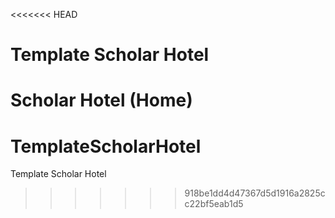 <<<<<<< HEAD
# Template Scholar Hotel
Scholar Hotel (Home)
=======
# TemplateScholarHotel
Template Scholar Hotel
>>>>>>> 918be1dd4d47367d5d1916a2825cc22bf5eab1d5
